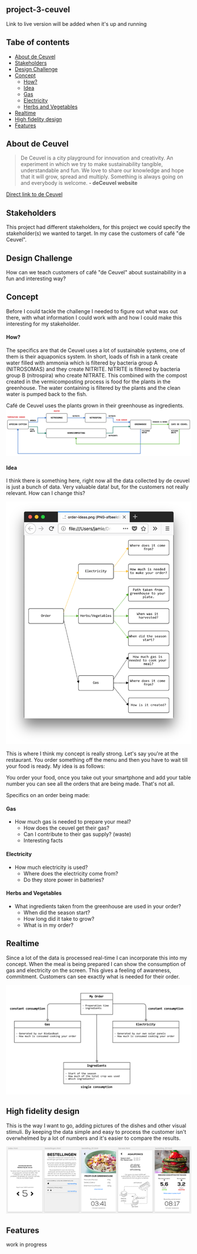 ## project-3-ceuvel
Link to live version will be added when it's up and running

## Tabe of contents
- [About de Ceuvel](#about-de-ceuvel)
- [Stakeholders](#stakeholders)
- [Design Challenge](#design-challenge)
- [Concept](#concept)
    - [How?](#how?)
    - [Idea](#idea)
    - [Gas](#gas)
    - [Electricity](#electricity)
    - [Herbs and Vegetables](#herbs-and-vegetables)
- [Realtime](#realtime)
- [High fidelity design](#high-fidelity-design)
- [Features](#features)



## About de Ceuvel
> De Ceuvel is a city playground for innovation and creativity. An experiment in which we try to make sustainability tangible, understandable and fun. We love to share our knowledge and hope that it will grow, spread and multiply. Something is always going on and everybody is welcome. **- deCeuvel website**

[Direct link to de Ceuvel](http://deceuvel.nl/en/)

## Stakeholders
This project had different stakeholders, for this project we could specify the stakeholder(s) we wanted to target. In my case the customers of café "de Ceuvel".

## Design Challenge
How can we teach customers of café "de Ceuvel" about sustainability in a fun and interesting way?

## Concept
Before I could tackle the challenge I needed to figure out what was out there, with what information I could work with and how I could make this interesting for my stakeholder.

#### How?
The specifics are that de Ceuvel uses a lot of sustainable systems, one of them is their aquaponics system. In short, loads of fish in a tank create water filled with ammonia which is filtered by bacteria group A (NITROSOMAS) and they create NITRITE. NITRITE is filtered by bacteria group B (nitrospira) who create NITRATE. This combined with the compost created in the vermicomposting process is food for the plants in the greenhouse. The water containing is filtered by the plants and the clean water is pumped back to the fish.

Café de Ceuvel uses the plants grown in their greenhouse as ingredients.
![](https://raw.githubusercontent.com/jajan20/project3-new-concepts-with-realtime-data/master/assets/circular-economics-ceuvel.png)

#### Idea
I think there is something here, right now all the data collected by de ceuvel is just a bunch of data. Very valuable data! but, for the customers not really relevant. How can I change this?

![](https://raw.githubusercontent.com/jajan20/project3-new-concepts-with-realtime-data/master/assets/order-ideas-browser.png)

This is where I think my concept is really strong. Let's say you're at the restaurant. You order something off the menu and then you have to wait till your food is ready. My idea is as follows:

You order your food, once you take out your smartphone and add your table number you can see all the orders that are being made. That's not all.

Specifics on an order being made:

#### Gas
- How much gas is needed to prepare your meal?
    - How does the ceuvel get their gas?
    - Can I contribute to their gas supply? (waste)
    - Interesting facts

#### Electricity
- How much electricity is used?
    - Where does the electricity come from?
    - Do they store power in batteries?

#### Herbs and Vegetables
- What ingredients taken from the greenhouse are used in your order?
    - When did the season start?
    - How long did it take to grow?
    - What is in my order?

## Realtime
Since a lot of the data is processed real-time I can incorporate this into my concept. When the meal is being prepared I can show the consumption of gas and electricity on the screen. This gives a feeling of awareness, commitment. Customers can see exactly what is needed for their order.

![](https://raw.githubusercontent.com/jajan20/project3-new-concepts-with-realtime-data/master/assets/order-specific.png)

## High fidelity design
This is the way I want to go, adding pictures of the dishes and other visual stimuli. By keeping the data simple and easy to process the customer isn't overwhelmed by a lot of numbers and it's easier to compare the results.

![](https://raw.githubusercontent.com/jajan20/project3-new-concepts-with-realtime-data/master/assets/app-sketches.png)

## Features
work in progress
